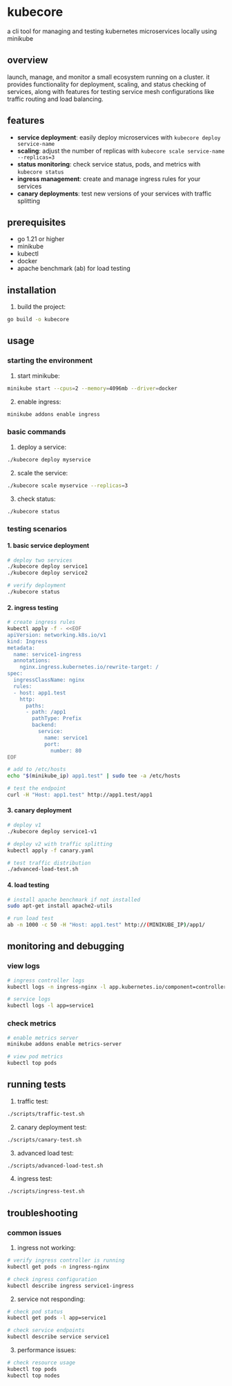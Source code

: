 # kubecore

a cli tool for managing and testing kubernetes microservices locally using minikube

## overview

launch, manage, and monitor a small ecosystem running on a cluster. it provides functionality for deployment, scaling, and status checking of services, along with features for testing service mesh configurations like traffic routing and load balancing.

## features

- **service deployment**: easily deploy microservices with `kubecore deploy service-name`
- **scaling**: adjust the number of replicas with `kubecore scale service-name --replicas=3`
- **status monitoring**: check service status, pods, and metrics with `kubecore status`
- **ingress management**: create and manage ingress rules for your services
- **canary deployments**: test new versions of your services with traffic splitting

## prerequisites

- go 1.21 or higher
- minikube
- kubectl
- docker
- apache benchmark (ab) for load testing

## installation

1. build the project:
```bash
go build -o kubecore
```

## usage

### starting the environment

1. start minikube:
```bash
minikube start --cpus=2 --memory=4096mb --driver=docker
```

2. enable ingress:
```bash
minikube addons enable ingress
```

### basic commands

1. deploy a service:
```bash
./kubecore deploy myservice
```

2. scale the service:
```bash
./kubecore scale myservice --replicas=3
```

3. check status:
```bash
./kubecore status
```

### testing scenarios

#### 1. basic service deployment
```bash
# deploy two services
./kubecore deploy service1
./kubecore deploy service2

# verify deployment
./kubecore status
```

#### 2. ingress testing
```bash
# create ingress rules
kubectl apply -f - <<EOF
apiVersion: networking.k8s.io/v1
kind: Ingress
metadata:
  name: service1-ingress
  annotations:
    nginx.ingress.kubernetes.io/rewrite-target: /
spec:
  ingressClassName: nginx
  rules:
  - host: app1.test
    http:
      paths:
      - path: /app1
        pathType: Prefix
        backend:
          service:
            name: service1
            port:
              number: 80
EOF

# add to /etc/hosts
echo "$(minikube_ip) app1.test" | sudo tee -a /etc/hosts

# test the endpoint
curl -H "Host: app1.test" http://app1.test/app1
```

#### 3. canary deployment
```bash
# deploy v1
./kubecore deploy service1-v1

# deploy v2 with traffic splitting
kubectl apply -f canary.yaml

# test traffic distribution
./advanced-load-test.sh
```

#### 4. load testing
```bash
# install apache benchmark if not installed
sudo apt-get install apache2-utils

# run load test
ab -n 1000 -c 50 -H "Host: app1.test" http://(MINIKUBE_IP)/app1/
```

## monitoring and debugging

### view logs
```bash
# ingress controller logs
kubectl logs -n ingress-nginx -l app.kubernetes.io/component=controller -f

# service logs
kubectl logs -l app=service1
```

### check metrics
```bash
# enable metrics server
minikube addons enable metrics-server

# view pod metrics
kubectl top pods
```

## running tests

1. traffic test:
```bash
./scripts/traffic-test.sh
```

2. canary deployment test:
```bash
./scripts/canary-test.sh
```

3. advanced load test:
```bash
./scripts/advanced-load-test.sh
```

4. ingress test:
```bash
./scripts/ingress-test.sh
```

## troubleshooting

### common issues

1. ingress not working:
```bash
# verify ingress controller is running
kubectl get pods -n ingress-nginx

# check ingress configuration
kubectl describe ingress service1-ingress
```

2. service not responding:
```bash
# check pod status
kubectl get pods -l app=service1

# check service endpoints
kubectl describe service service1
```

3. performance issues:
```bash
# check resource usage
kubectl top pods
kubectl top nodes
```